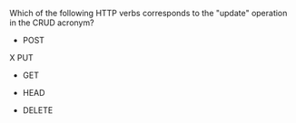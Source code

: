 Which of the following HTTP verbs corresponds to the "update" operation in the CRUD acronym?

- POST

X PUT

- GET

- HEAD

- DELETE